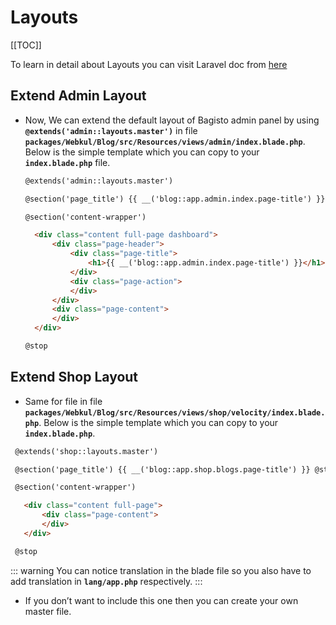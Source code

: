 # Layouts

[[TOC]]

To learn in detail about Layouts you can visit Laravel doc from [here](https://laravel.com/docs/10.x/blade)

## Extend Admin Layout

- Now, We can extend the default layout of Bagisto admin panel by using **`@extends('admin::layouts.master')`** in file **`packages/Webkul/Blog/src/Resources/views/admin/index.blade.php`**. Below is the simple template which you can copy to your **`index.blade.php`** file.

  ```html
  @extends('admin::layouts.master')

  @section('page_title') {{ __('blog::app.admin.index.page-title') }} @stop

  @section('content-wrapper')

    <div class="content full-page dashboard">
        <div class="page-header">
            <div class="page-title">
                <h1>{{ __('blog::app.admin.index.page-title') }}</h1>
            </div>
            <div class="page-action">
            </div>
        </div>
        <div class="page-content">
        </div>
    </div>

  @stop
  ```
  
## Extend Shop Layout

- Same for file in file **`packages/Webkul/Blog/src/Resources/views/shop/velocity/index.blade.php`**. Below is the simple template which you can copy to your **`index.blade.php`**.

 ```html
  @extends('shop::layouts.master')

  @section('page_title') {{ __('blog::app.shop.blogs.page-title') }} @stop

  @section('content-wrapper')

    <div class="content full-page">
        <div class="page-content">
        </div>
    </div>

  @stop
  ```

::: warning
  You can notice translation in the blade file so you also have to add translation in **`lang/app.php`** respectively.
:::

- If you don’t want to include this one then you can create your own master file.